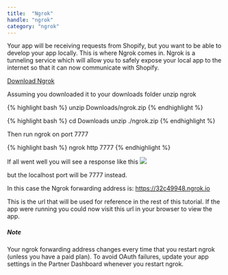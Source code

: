 ```yaml
---
title:  "Ngrok"
handle: "ngrok"
category: "ngrok"
---
```


Your app will be receiving requests from Shopify, but you want to be able to develop your app locally. This is where Ngrok comes in. Ngrok is a tunneling service which will allow you to safely expose your local app to the internet so that it can now communicate with Shopify.

<a href="https://ngrok.com/" rel="nofollow" target="_blank">Download Ngrok</a>

Assuming you downloaded it to your downloads folder unzip ngrok

{% highlight bash %}
unzip Downloads/ngrok.zip
{% endhighlight %}

{% highlight bash %}
cd Downloads
unzip ./ngrok.zip
{% endhighlight %}

Then run ngrok on port 7777

{% highlight bash %}
ngrok http 7777
{% endhighlight %}

If all went well you will see a response like this
<img src="{{ site.github.url }}/assets/ngrok-init.png">

but the localhost port will be 7777 instead.

In this case the Ngrok forwarding address is: https://32c49948.ngrok.io

This is the url that will be used for reference in the rest of this tutorial. If the app were running you could now visit this url in your browser to view the app.

##### Note
Your ngrok forwarding address changes every time that you restart ngrok (unless you have a paid plan). To avoid OAuth failures, update your app settings in the Partner Dashboard whenever you restart ngrok.
